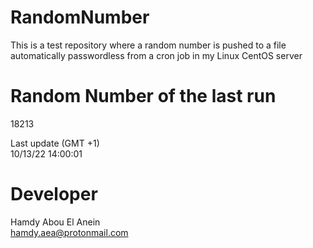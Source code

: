 # RandomNumber    
This is a test repository where a random number is pushed to a file automatically passwordless from a cron job in my Linux CentOS server    
# Random Number of the last run   
18213
      
Last update (GMT +1)    
10/13/22 14:00:01
# Developer    
Hamdy Abou El Anein   
hamdy.aea@protonmail.com
